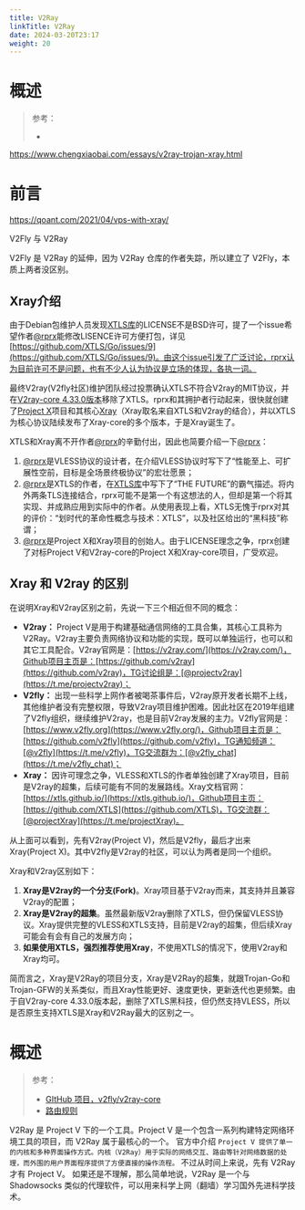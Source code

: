 ```yaml
---
title: V2Ray
linkTitle: V2Ray
date: 2024-03-20T23:17
weight: 20
---
```


# 概述

> 参考：
> 
> -

https://www.chengxiaobai.com/essays/v2ray-trojan-xray.html
# 前言

https://qoant.com/2021/04/vps-with-xray/

V2Fly 与 V2Ray

V2Fly 是 V2Ray 的延伸，因为 V2Ray 仓库的作者失踪，所以建立了 V2Fly，本质上两者没区别。

## Xray介绍

由于Debian包维护人员发现[XTLS库](https://github.com/XTLS/Go)的LICENSE不是BSD许可，提了一个issue希望作者[@rprx](https://github.com/rprx)能修改LISENCE许可方便打包，详见[https://github.com/XTLS/Go/issues/9](https://github.com/XTLS/Go/issues/9)。由这个issue引发了广泛讨论，rprx认为目前许可不是问题，也有不少人认为协议是立场的体现，各执一词。

最终V2ray(V2fly社区)维护团队经过投票确认XTLS不符合V2ray的MIT协议，并在[V2ray-core 4.33.0版本](https://github.com/v2fly/v2ray-core/releases/tag/v4.33.0)移除了XTLS。rprx和其拥护者行动起来，很快就创建了[Project X](https://github.com/XTLS)项目和其核心[Xray](https://github.com/XTLS/Xray-core)（Xray取名来自XTLS和V2ray的结合），并以XTLS为核心协议陆续发布了Xray-core的多个版本，于是Xray诞生了。

XTLS和Xray离不开作者[@rprx](https://github.com/rprx)的辛勤付出，因此也简要介绍一下[@rprx](https://github.com/rprx)：

1. [@rprx](https://github.com/rprx)是VLESS协议的设计者，在介绍VLESS协议时写下了“性能至上、可扩展性空前，目标是全场景终极协议”的宏壮愿景；
2. [@rprx](https://github.com/rprx)是XTLS的作者，在[XTLS库](https://github.com/XTLS/Go)中写下了“THE FUTURE”的霸气描述。将内外两条TLS连接结合，rprx可能不是第一个有这想法的人，但却是第一个将其实现、并成熟应用到实际中的作者。从使用表现上看，XTLS无愧于rprx对其的评价：“划时代的革命性概念与技术：XTLS”，以及社区给出的“黑科技”称谓；
3. [@rprx](https://github.com/rprx)是Project X和Xray项目的创始人。由于LICENSE理念之争，rprx创建了对标Project V和V2ray-core的Project X和Xray-core项目，广受欢迎。

## Xray 和 V2ray 的区别

在说明Xray和V2ray区别之前，先说一下三个相近但不同的概念：

- **V2ray：** Project V是用于构建基础通信网络的工具合集，其核心工具称为V2Ray。V2ray主要负责网络协议和功能的实现，既可以单独运行，也可以和其它工具配合。V2ray官网是：[https://v2ray.com/](https://v2ray.com/)，Github项目主页是：[https://github.com/v2ray](https://github.com/v2ray)，TG讨论组是：[@projectv2ray](https://t.me/projectv2ray)；
- **V2fly：** 出现一些科学上网作者被喝茶事件后，V2ray原开发者长期不上线，其他维护者没有完整权限，导致V2ray项目维护困难。因此社区在2019年组建了V2fly组织，继续维护V2ray，也是目前V2ray发展的主力。V2fly官网是：[https://www.v2fly.org](https://www.v2fly.org/)，Github项目主页是：[https://github.com/v2fly](https://github.com/v2fly)，TG通知频道：[@v2fly](https://t.me/v2fly)，TG交流群为：[@v2fly_chat](https://t.me/v2fly_chat)；
- **Xray：** 因许可理念之争，VLESS和XTLS的作者单独创建了Xray项目，目前是V2ray的超集，后续可能有不同的发展路线。Xray文档官网：[https://xtls.github.io/](https://xtls.github.io/)，Github项目主页：[https://github.com/XTLS](https://github.com/XTLS)，TG交流群：[@projectXray](https://t.me/projectXray)。

从上面可以看到，先有V2ray(Project V)，然后是V2fly，最后才出来Xray(Project X)。其中V2fly是V2ray的社区，可以认为两者是同一个组织。

Xray和V2ray区别如下：

1. **Xray是V2ray的一个分支(Fork)**。Xray项目基于V2ray而来，其支持并且兼容V2ray的配置；
2. **Xray是V2ray的超集**。虽然最新版V2ray删除了XTLS，但仍保留VLESS协议。Xray提供完整的VLESS和XTLS支持，目前是V2ray的超集，但后续Xray可能会有会有自己的发展方向；
3. **如果使用XTLS，强烈推荐使用Xray**，不使用XTLS的情况下，使用V2ray和Xray均可。

简而言之，Xray是V2Ray的项目分支，Xray是V2Ray的超集，就跟Trojan-Go和Trojan-GFW的关系类似，而且Xray性能更好、速度更快，更新迭代也更频繁。由于自V2ray-core 4.33.0版本起，删除了XTLS黑科技，但仍然支持VLESS，所以是否原生支持XTLS是Xray和V2Ray最大的区别之一。

# 概述

> 参考：
> 
> - [GItHub 项目，v2fly/v2ray-core](https://github.com/v2fly/v2ray-core)
> - [路由规则](https://github.com/Loyalsoldier/v2ray-rules-dat)

V2Ray 是 Project V 下的一个工具。Project V 是一个包含一系列构建特定网络环境工具的项目，而 V2Ray 属于最核心的一个。 官方中介绍 `Project V 提供了单一的内核和多种界面操作方式。内核（V2Ray）用于实际的网络交互、路由等针对网络数据的处理，而外围的用户界面程序提供了方便直接的操作流程。` 不过从时间上来说，先有 V2Ray 才有 Project V。 如果还是不理解，那么简单地说，V2Ray 是一个与 Shadowsocks 类似的代理软件，可以用来科学上网（翻墙）学习国外先进科学技术。
